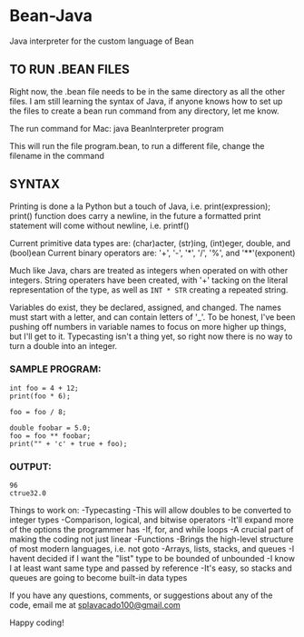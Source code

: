 # Bean-Java
Java interpreter for the custom language of Bean

## TO RUN .BEAN FILES

Right now, the .bean file needs to be in the same directory as all the other files. I am still learning the syntax of Java,
if anyone knows how to set up the files to create a bean run command from any directory, let me know.

The run command for Mac:
  java BeanInterpreter program

This will run the file program.bean, to run a different file, change the filename in the command

## SYNTAX

Printing is done a la Python but a touch of Java, i.e. print(expression);
print() function does carry a newline, in the future a formatted print statement will come without newline, i.e. printf()

Current primitive data types are: (char)acter, (str)ing, (int)eger, double, and (bool)ean
Current binary operators are: '+', '-', '*', '/', '%', and '**'(exponent)

Much like Java, chars are treated as integers when operated on with other integers. String operaters have been created,
with '+' tacking on the literal representation of the type, as well as `INT * STR` creating a repeated string.

Variables do exist, they be declared, assigned, and changed. The names must start with a letter,
and can contain letters of '_'. To be honest, I've been pushing off numbers in variable names to focus on more higher up
things, but I'll get to it. Typecasting isn't a thing yet, so right now there is no way to turn a double into an integer.

### SAMPLE PROGRAM:
```
int foo = 4 + 12;
print(foo * 6);

foo = foo / 8;

double foobar = 5.0;
foo = foo ** foobar;
print("" + 'c' + true + foo);
```
### OUTPUT:
```
96
ctrue32.0
```

Things to work on:
-Typecasting
 -This will allow doubles to be converted to integer types
-Comparison, logical, and bitwise operators
 -It'll expand more of the options the programmer has
-If, for, and while loops
 -A crucial part of making the coding not just linear
-Functions
 -Brings the high-level structure of most modern languages, i.e. not goto
-Arrays, lists, stacks, and queues
 -I havent decided if I want the "list" type to be bounded of unbounded
 -I know I at least want same type and passed by reference
 -It's easy, so stacks and queues are going to become built-in data types

If you have any questions, comments, or suggestions about any of the code, email me at splavacado100@gmail.com

Happy coding!
